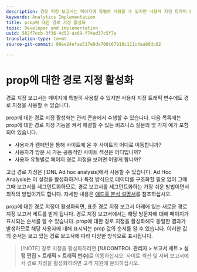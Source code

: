 ```yaml
---
description: 경로 지정 보고서는 페이지에 특별히 사용할 수 있지만 사용자 지정 트래픽 변수에도 경로 지정을 사용할 수 있습니다.
keywords: Analytics Implementation
title: prop에 대한 경로 지정 활성화
topic: Developer and implementation
uuid: 582f7ecb-3f36-4d52-ac69-f74ad37c5f7a
translation-type: tm+mt
source-git-commit: 99ee24efaa517e8da700c67818c111c4aa90dc02

---
```



# prop에 대한 경로 지정 활성화

경로 지정 보고서는 페이지에 특별히 사용할 수 있지만 사용자 지정 트래픽 변수에도 경로 지정을 사용할 수 있습니다.

prop에 대한 경로 지정 활성화는 관리 콘솔에서 수행할 수 있습니다. 다음 목록에는 prop에 대한 경로 지정 기능을 켜서 해결할 수 있는 비즈니스 질문의 몇 가지 예가 포함되어 있습니다.

* 사용자가 캠페인을 통해 사이트에 온 후 사이트의 어디로 이동합니까?
* 사용자가 방문 시 가는 공통적인 사이트 섹션은 어디입니까?
* 사용자 유형별로 페이지 경로 지정을 보려면 어떻게 합니까?

고급 경로 지정은 [!DNL Ad hoc analysis]에서 사용할 수 있습니다. Ad Hoc Analysis는 이 설정을 활성화하거나 특정 방식으로 데이터를 구조화할 필요 없이 그때그때 보고서를 세그먼트화하므로, 경로 보고서를 세그먼트화하는 가장 쉬운 방법이면서 최적의 방법이기도 합니다. 자세한 내용은 [애드혹 분석 설명서](https://marketing.adobe.com/resources/help/en_US/dsc/)를 참조하십시오.

prop에 대한 경로 지정이 활성화되면, 표준 경로 지정 보고서 아래에 있는 새로운 경로 지정 보고서 세트를 받게 됩니다. 경로 지정 보고서에서는 해당 방문자에 대해 페이지가 표시되는 순서를 알 수 있습니다. prop에 대한 경로 지정을 활성화해도 동일한 결과가 발생하므로 해당 사용자에 대해 표시되는 prop 값의 순서를 알 수 있습니다. 이러한 값의 순서는 보고 있는 경로 보고서에 따라 다양한 방식으로 표시됩니다.

> [!NOTE] 경로 지정을 활성화하려면 **[!UICONTROL 관리자 &gt; 보고서 세트 &gt; 설정 편집 &gt; 트래픽 &gt; 트래픽 변수]**&#x200B;로 이동하십시오. 사이트 섹션 및 서버 보고서에서 경로 지정을 활성화하려면 고객 지원에 문의하십시오.

